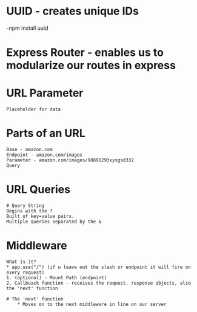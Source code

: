 # UUID - creates unique IDs
 -npm install uuid

 # Express Router - enables us to modularize our routes in express

 # URL Parameter
    Placeholder for data

# Parts of an URL
    Base - amazon.com
    Endpoint - amazon.com/images
    Parameter - amazon.com/images/98891293xysgsd332
    Query

# URL Queries

    # Query String
    Begins with the ?
    Built of key=value pairs.
    Multiple queries separated by the &


# Middleware

    What is it?
    * app.use("/") (if u leave out the slash or endpoint it will fire on every request)
    1. (optional) - Mount Path (endpoint)
    2. Callbuack function - receives the request, response objects, also the 'next' function

    # The 'next' function
        * Moves on to the next middleware in line on our server